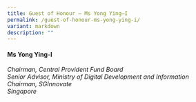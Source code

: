 ```yaml
---
title: Guest of Honour – Ms Yong Ying–I
permalink: /guest-of-honour-ms-yong-ying-i/
variant: markdown
description: ""
---
```

#### **Ms Yong Ying-I**

*Chairman, Central Provident Fund Board <br>
Senior Advisor, Ministry of Digital Development and Information<br>Chairman, SGInnovate
<br> Singapore*